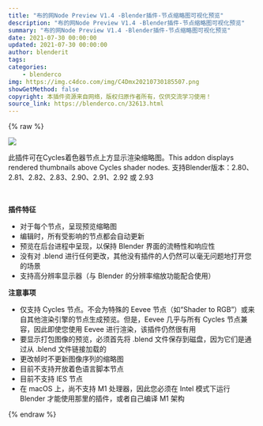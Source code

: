 ```yaml
---
title: "布的网Node Preview V1.4 -Blender插件-节点缩略图可视化预览"
description: "布的网Node Preview V1.4 -Blender插件-节点缩略图可视化预览"
summary: "布的网Node Preview V1.4 -Blender插件-节点缩略图可视化预览"
date: 2021-07-30 00:00:00
updated: 2021-07-30 00:00:00
author: blenderit
tags: 
categories:
    - blenderco
img: https://img.c4dco.com/img/C4Dmx20210730185507.png
showGetMethod: false
copyright: 本插件资源来自网络，版权归原作者所有，仅供交流学习使用！
source_link: https://blenderco.cn/32613.html
---
```


{% raw %}
<p><img class="aligncenter" src="https://img.c4dco.com/img/C4Dmx20210730185507.png"></p><p>此插件可在Cycles着色器节点上方显示渲染缩略图。This addon displays rendered thumbnails above Cycles shader nodes. 支持Blender版本：2.80、2.81、2.82、2.83、2.90、2.91、2.92 或 2.93</p><p> </p><p><strong>插件特征</strong></p><ul>
<li>对于每个节点，呈现预览缩略图</li>
<li>编辑时，所有受影响的节点都会自动更新</li>
<li>预览在后台进程中呈现，以保持 Blender 界面的流畅性和响应性</li>
<li>没有对 .blend 进行任何更改，其他没有插件的人仍然可以毫无问题地打开您的场景</li>
<li>支持高分辨率显示器（与 Blender 的分辨率缩放功能配合使用）</li>
</ul><p><strong>注意事项</strong></p><ul>
<li>仅支持 Cycles 节点。不会为特殊的 Eevee 节点（如“Shader to RGB”）或来自其他渲染引擎的节点生成预览。但是，Eevee 几乎与所有 Cycles 节点兼容，因此即使您使用 Eevee 进行渲染，该插件仍然很有用</li>
<li>要显示打包图像的预览，必须首先将 .blend 文件保存到磁盘，因为它们是通过从 .blend 文件链接加载的</li>
<li>更改帧时不更新图像序列的缩略图</li>
<li>目前不支持开放着色语言脚本节点</li>
<li>目前不支持 IES 节点</li>
<li>在 macOS 上，尚不支持 M1 处理器，因此您必须在 Intel 模式下运行 Blender 才能使用那里的插件，或者自己编译 M1 架构</li>
</ul>
<div style="display: none">blenderco</div>
{% endraw %}